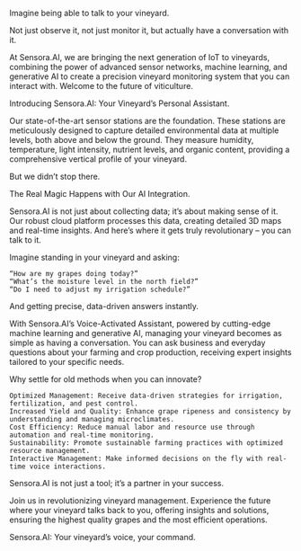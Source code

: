 Imagine being able to talk to your vineyard.

Not just observe it, not just monitor it, but actually have a conversation with it.

At Sensora.AI, we are bringing the next generation of IoT to vineyards, combining the power of advanced sensor networks, machine learning, and generative AI to create a precision vineyard monitoring system that you can interact with. Welcome to the future of viticulture.

Introducing Sensora.AI: Your Vineyard’s Personal Assistant.

Our state-of-the-art sensor stations are the foundation. These stations are meticulously designed to capture detailed environmental data at multiple levels, both above and below the ground. They measure humidity, temperature, light intensity, nutrient levels, and organic content, providing a comprehensive vertical profile of your vineyard.

But we didn’t stop there.

The Real Magic Happens with Our AI Integration.

Sensora.AI is not just about collecting data; it’s about making sense of it. Our robust cloud platform processes this data, creating detailed 3D maps and real-time insights. And here’s where it gets truly revolutionary – you can talk to it.

Imagine standing in your vineyard and asking:

    “How are my grapes doing today?”
    “What’s the moisture level in the north field?”
    “Do I need to adjust my irrigation schedule?”

And getting precise, data-driven answers instantly.

With Sensora.AI’s Voice-Activated Assistant, powered by cutting-edge machine learning and generative AI, managing your vineyard becomes as simple as having a conversation. You can ask business and everyday questions about your farming and crop production, receiving expert insights tailored to your specific needs.

Why settle for old methods when you can innovate?

    Optimized Management: Receive data-driven strategies for irrigation, fertilization, and pest control.
    Increased Yield and Quality: Enhance grape ripeness and consistency by understanding and managing microclimates.
    Cost Efficiency: Reduce manual labor and resource use through automation and real-time monitoring.
    Sustainability: Promote sustainable farming practices with optimized resource management.
    Interactive Management: Make informed decisions on the fly with real-time voice interactions.

Sensora.AI is not just a tool; it’s a partner in your success.

Join us in revolutionizing vineyard management. Experience the future where your vineyard talks back to you, offering insights and solutions, ensuring the highest quality grapes and the most efficient operations.

Sensora.AI: Your vineyard’s voice, your command.
